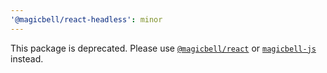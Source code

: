 ```yaml
---
'@magicbell/react-headless': minor
---
```


This package is deprecated. Please use [`@magicbell/react`](https://www.magicbell.com/docs/libraries/magicbell-react) or [`magicbell-js`](https://www.magicbell.com/docs/libraries/magicbell-js) instead.
